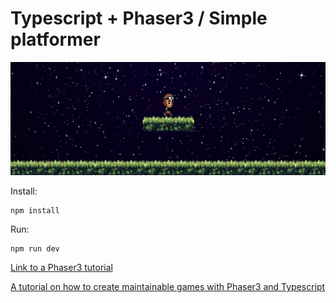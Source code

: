 # Typescript + Phaser3 / Simple platformer

![Simple platformer](assets/screenshot_140619.png)

Install:

```
npm install
```

Run:

```
npm run dev
```

[Link to a Phaser3 tutorial](https://phaser.io/tutorials/making-your-first-phaser-3-game/part1)

[A tutorial on how to create maintainable games with Phaser3 and Typescript](http://sbcgames.io/build-maintainable-games-with-phaser-3-1-project-setup)